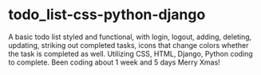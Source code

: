 # todo_list-css-python-django
A basic todo list styled and functional, with login, logout, adding, deleting, updating, striking out completed tasks, 
icons that change colors whether the task is completed as well. Utilizing CSS, HTML, Django, Python coding to complete. 
Been coding about 1 week and 5 days Merry Xmas!
